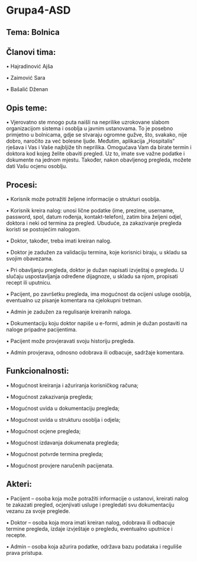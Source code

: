# Grupa4-ASD

## Tema: Bolnica


## Članovi tima:

  •	Hajradinović Ajša
  
  •	Zaimović Sara
  
  •	Bašalić Dženan
  

## Opis teme:

  •	Vjerovatno ste mnogo puta naišli na neprilike uzrokovane slabom organizacijom sistema i osoblja u javnim ustanovama. To je posebno primjetno u bolnicama, gdje se stvaraju ogromne gužve, što, svakako, nije dobro, naročito za već bolesne ljude. Međutim, aplikacija „Hospitalis“ rješava i Vas i Vaše najbljiže tih neprilika. Omogućava Vam da birate termin i doktora kod kojeg želite obaviti pregled. Uz to, imate sve važne podatke i dokumente na jednom mjestu. Također, nakon obavljenog pregleda, možete dati Vašu ocjenu osoblju.
  
  
## Procesi: 

  •	Korisnik može potražiti željene informacije o strukturi osoblja. 
  
  •	Korisnik kreira nalog: unosi lične podatke (ime, prezime, username, password, spol, datum rođenja, kontakt-telefon), zatim bira željeni odjel, doktora i neki od termina za pregled. Ubuduće, za zakazivanje pregleda koristi se postojećim nalogom.
  
  •	Doktor, također, treba imati kreiran nalog.
  
  •	Doktor je zadužen za validaciju termina, koje korisnici biraju, u skladu sa svojim obavezama.
  
  •	Pri obavljanju pregleda, doktor je dužan napisati izvještaj o pregledu. U slučaju uspostavljanja određene dijagnoze, u skladu sa njom, propisati recept ili uputnicu. 
  
  •	Pacijent, po završetku pregleda, ima mogućnost da ocijeni usluge osoblja, eventualno uz pisanje komentara na cjelokupni tretman.
  
  •	Admin je zadužen za regulisanje kreiranih naloga.
  
  •	Dokumentaciju koju doktor napiše u e-formi, admin je dužan postaviti na naloge pripadne pacijentima.
  
  •	Pacijent može provjeravati svoju historiju pregleda.
  
  •	Admin provjerava, odnosno odobrava ili odbacuje, sadržaje komentara.
  
  
## Funkcionalnosti:
  
  •	Mogućnost kreiranja i ažuriranja korisničkog računa;
  
  •	Mogućnost zakazivanja pregleda;
  
  •	Mogućnost uvida u dokumentaciju pregleda;
  
  •	Mogućnost uvida u strukturu osoblja i odjela;
  
  •	Mogućnost ocjene pregleda;
  
  •	Mogućnost izdavanja dokumenata pregleda;
  
  •	Mogućnost potvrde termina pregleda;
  
  •	Mogućnost provjere naručenih pacijenata.

  
## Akteri:

  •	Pacijent – osoba koja može potražiti informacije o ustanovi, kreirati nalog te zakazati pregled, ocjenjivati usluge i pregledati svu dokumentaciju vezanu za svoje preglede.
  
  •	Doktor – osoba koja mora imati kreiran nalog, odobrava ili odbacuje termine pregleda, izdaje izvještaje o pregledu, eventualno uputnice i recepte.
  
  •	Admin – osoba koja ažurira podatke, održava bazu podataka i reguliše prava pristupa.
